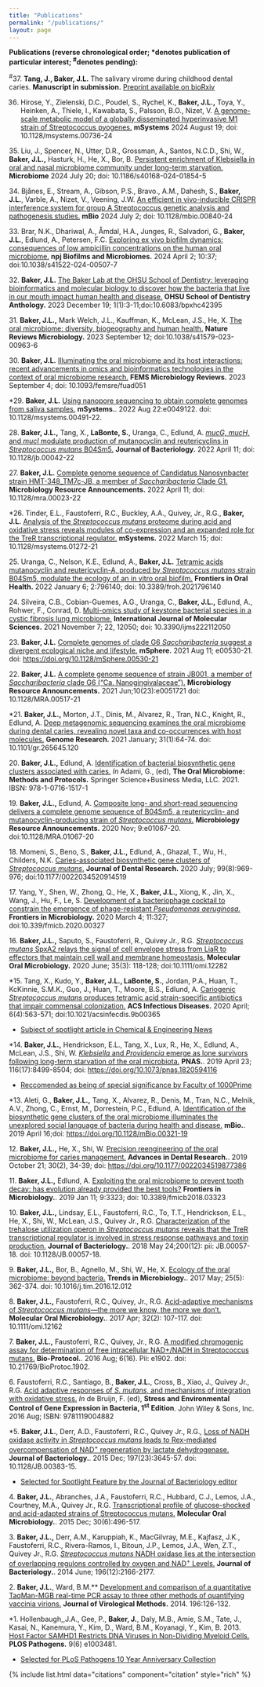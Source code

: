 ```yaml
---
title: "Publications"
permalink: "/publications/"
layout: page
---
```


<b>Publications (reverse chronological order; *denotes publication of particular interest; <sup>#</sup>denotes pending):</b> 

<sup>#</sup>37.  **Tang, J., Baker, J.L.** The salivary virome during childhood dental caries. **Manuscript in submission.** [Preprint available on bioRxiv](https://www.biorxiv.org/content/10.1101/2024.05.22.595360v1)

36.  Hirose, Y., Zielenski, D.C., Poudel, S., Rychel, K., **Baker, J.L.,** Toya, Y., Heinken, A., Thiele, I., Kawabata, S., Palsson, B.O., Nizet, V.  <a id="raw-url" href="https://raw.githubusercontent.com/jonbakerlab/jonbakerlab.github.io/master/publication-pdfs/hirose-et-al-2024-a-genome-scale-metabolic-model-of-a-globally-disseminated-hyperinvasive-m1-strain-of-streptococcus.pdf">A genome-scale metabolic model of a globally disseminated
hyperinvasive M1 strain of Streptococcus pyogenes.</a>  **mSystems** 2024 August 19; doi: 10.1128/msystems.00736-24

35\. Liu, J., Spencer, N., Utter, D.R., Grossman, A., Santos, N.C.D., Shi, W., **Baker, J.L.,** Hasturk, H., He, X., Bor, B.  <a id="raw-url" href="https://raw.githubusercontent.com/jonbakerlab/jonbakerlab.github.io/master/publication-pdfs/s40168-024-01854-5.pdf">Persistent enrichment of Klebsiella in oral and nasal microbiome community under long-term starvation.</a> **Microbiome** 2024 July 20; doi: 10.1186/s40168-024-01854-5

34\.  Bjånes, E., Stream, A., Gibson, P.S., Bravo., A.M., Dahesh, S., **Baker, J.L.**, Varble, A., Nizet, V., Veening, J.W.  <a id="raw-url" href="https://raw.githubusercontent.com/jonbakerlab/jonbakerlab.github.io/master/publication-pdfs/bjanes-et-al-2024.pdf">An efficient in vivo-inducible CRISPR interference system for group A Streptococcus genetic analysis and pathogenesis studies.</a> **mBio** 2024 July 2; doi: 10.1128/mbio.00840-24

33\.  Brar, N.K., Dhariwal, A., Åmdal, H.A., Junges, R., Salvadori, G., **Baker, J.L.**, Edlund, A., Petersen, F.C.  <a id="raw-url" href="https://raw.githubusercontent.com/jonbakerlab/jonbakerlab.github.io/master/publication-pdfs/s41522-024-00507-7.pdf">Exploring ex vivo biofilm dynamics: consequences of low ampicillin concentrations on the human oral microbiome.</a> **npj Biofilms and Microbiomes.** 2024 April 2; 10:37; doi:10.1038/s41522-024-00507-7 

32\.  **Baker, J.L.**  <a id="raw-url" href="https://raw.githubusercontent.com/jonbakerlab/jonbakerlab.github.io/master/publication-pdfs/2023-12-14-OHSU-SODA_Anthology_Baker.pdf">The Baker Lab at the OHSU School of Dentistry: leveraging bioinformatics and molecular biology to discover how the bacteria that live in our mouth impact human health and disease.</a>  **OHSU School of Dentistry Anthology.** 2023 December 19; 1(1):3-11;doi:10.6083/bpxhc42395

31\.  **Baker, J.L.,** Mark Welch, J.L., Kauffman, K., McLean, J.S., He, X.  <a id="raw-url" href="https://raw.githubusercontent.com/jonbakerlab/jonbakerlab.github.io/master/publication-pdfs/s41579-023-00963-6.pdf">The oral microbiome: diversity, biogeography and human health.</a> **Nature Reviews Microbiology.** 2023 September 12; doi:10.1038/s41579-023-00963-6


30\.  **Baker, J.L.**  <a id="raw-url" href="https://raw.githubusercontent.com/jonbakerlab/jonbakerlab.github.io/master/publication-pdfs/fuad051.pdf">Illuminating the oral microbiome and its host interactions:  recent advancements in omics and bioinformatics technologies in the context of oral microbiome research.</a> **FEMS Microbiology Reviews.** 2023 September 4; doi: 10.1093/femsre/fuad051

\*29.  **Baker, J.L.** <a id="raw-url" href="https://raw.githubusercontent.com/jonbakerlab/jonbakerlab.github.io/master/publication-pdfs/msystems.00491-22.pdf">Using nanopore sequencing to obtain complete genomes from saliva samples.</a> **mSystems.**. 2022 Aug 22:e0049122. doi: 10.1128/msystems.00491-22. 

28\.  **Baker, J.L.,** Tang, X., **LaBonte, S.**, Uranga, C., Edlund, A. <a id="raw-url" href="https://raw.githubusercontent.com/jonbakerlab/jonbakerlab.github.io/master/publication-pdfs/jb.00042-22.pdf">*mucG,* *mucH,* and *mucI* modulate production of mutanocyclin and reutericyclins in *Streptococcus mutans* B04Sm5.</a> **Journal of Bacteriology.**  2022 April 11; doi: 10.1128/jb.00042-22

27\.  **Baker, J.L.**  <a id="raw-url" href="https://raw.githubusercontent.com/jonbakerlab/jonbakerlab.github.io/master/publication-pdfs/mra.00023-22.pdf">Complete genome sequence of Candidatus Nanosynbacter strain HMT-348\_TM7c-JB, a member of *Saccharibacteria* Clade G1.</a> **Microbiology Resource Announcements.**  2022 April 11; doi: 10.1128/mra.00023-22

\*26.  Tinder, E.L., Faustoferri, R.C., Buckley, A.A., Quivey, Jr., R.G., **Baker, J.L.**  <a id="raw-url" href="https://raw.githubusercontent.com/jonbakerlab/jonbakerlab.github.io/master/publication-pdfs/msystems.01272-21.pdf">Analysis of the *Streptococcus mutans* proteome during acid and oxidative stress reveals modules of co-expression and an expanded role for the TreR transcriptional regulator.</a> **mSystems.**  2022 March 15; doi: 10.1128/msystems.01272-21 

25\.  Uranga, C., Nelson, K.E., Edlund, A., **Baker, J.L.**  <a id="raw-url" href="https://raw.githubusercontent.com/jonbakerlab/jonbakerlab.github.io/master/publication-pdfs/froh-02-796140.pdf">Tetramic acids mutanocyclin and reutericyclin-A, produced by *Streptococcus mutans* strain B04Sm5, modulate the ecology of an in vitro oral biofilm.</a>  **Frontiers in Oral Health.**  2022 January 6; 2:796140; doi: 10.3389/froh.2021796140

24\.  Silveira, C.B., Cobian-Guemes, A.G., Uranga, C., **Baker, J.L.,** Edlund, A., Rohwer, F., Conrad, D.  <a id="raw-url" href="https://raw.githubusercontent.com/jonbakerlab/jonbakerlab.github.io/master/publication-pdfs/ijms-22-12050.pdf">Multi-omics study of keystone bacterial species in a cystic fibrosis lung microbiome.</a> **International Journal of Molecular Sciences.**  2021 November 7; 22, 12050; doi: 10.3390/ijms222112050

23\.  **Baker, J.L.**  <a id="raw-url" href="https://raw.githubusercontent.com/jonbakerlab/jonbakerlab.github.io/master/publication-pdfs/mSphere.00530-21.pdf">Complete genomes of clade G6 *Saccharibacteria* suggest a divergent ecological niche and lifestyle.</a>  **mSphere.**  2021 Aug 11; e00530-21. doi: https://doi.org/10.1128/mSphere.00530-21

22\.  **Baker, J.L.**  <a id="raw-url" href="https://raw.githubusercontent.com/jonbakerlab/jonbakerlab.github.io/master/publication-pdfs/MRA.00517-21.pdf">A complete genome sequence of strain JB001, a member of *Saccharibacteria* clade G6 (“Ca. Nanogingivalaceae”).</a>  **Microbiology Resource Announcements.** 2021 Jun;10(23):e0051721 doi: 10.1128/MRA.00517-21

\*21.  **Baker, J.L.,** Morton, J.T., Dinis, M., Alvarez, R., Tran, N.C., Knight, R., Edlund, A.  <a id="raw-url" href="https://raw.githubusercontent.com/jonbakerlab/jonbakerlab.github.io/master/publication-pdfs/Genome%20Res.-2021-Baker-64-74.pdf">Deep metagenomic sequencing examines the oral microbiome during dental caries, revealing novel taxa and co-occurrences with host molecules.</a> **Genome Research.** 2021 January; 31(1):64-74. doi: 10.1101/gr.265645.120

20\.  **Baker, J.L.,** Edlund, A.  <a id="raw-url" href="https://raw.githubusercontent.com/jonbakerlab/jonbakerlab.github.io/master/publication-pdfs/bok-978-1-0716-1518-8.pdf">Identification of bacterial biosynthetic gene clusters associated with caries.</a>  *In* Adami, G., (ed), **The Oral Microbiome: Methods and Protocols.** Springer Science+Business Media, LLC. 2021.  IBSN: 978-1-0716-1517-1

19\.  **Baker, J.L.,** Edlund, A.  <a id="raw-url" href="https://raw.githubusercontent.com/jonbakerlab/jonbakerlab.github.io/master/publication-pdfs/Microbiology%20Resource%20Announcements-2020-Baker-e01067-20.full.pdf">Composite long- and short-read sequencing delivers a complete genome sequence of B04Sm5, a reutericyclin- and mutanocyclin-producing strain of *Streptococcus mutans.*</a> **Microbiology Resource Announcements.** 2020 Nov; 9:e01067-20. doi:10.1128/MRA.01067-20

18\.  Momeni, S., Beno, S., **Baker, J.L.,** Edlund, A., Ghazal, T., Wu, H., Childers, N.K.  <a id="raw-url" href="https://raw.githubusercontent.com/jonbakerlab/jonbakerlab.github.io/master/publication-pdfs/Momeni-JDR.pdf">Caries-associated biosynthetic gene clusters of *Streptococcus mutans*.</a> **Journal of Dental Research.** 2020 July; 99(8):969-976; doi:10.1177/0022034520914519

17\.  Yang, Y., Shen, W., Zhong, Q., He, X., **Baker, J.L.,** Xiong, K., Jin, X., Wang, J., Hu, F., Le, S.  <a id="raw-url" href="https://raw.githubusercontent.com/jonbakerlab/jonbakerlab.github.io/master/publication-pdfs/fmicb-11-00327.pdf">Development of a bacteriophage cocktail to constrain the emergence of phage-resistant *Pseudomonas aeruginosa.*</a> **Frontiers in Microbiology.**  2020 March 4; 11:327; doi:10.339/fmicb.2020.00327

16\.  **Baker, J.L.,** Saputo, S., Faustoferri, R., Quivey Jr., R.G.  <a id="raw-url" href="https://raw.githubusercontent.com/jonbakerlab/jonbakerlab.github.io/master/publication-pdfs/MOM-baker2020.pdf">*Streptococcus mutans* SpxA2 relays the signal of cell envelope stress from LiaR to effectors that maintain cell wall and membrane homeostasis.</a> **Molecular Oral Microbiology.** 2020 June; 35(3): 118-128; doi:10.1111/omi.12282

\*15.  Tang, X., Kudo, Y., **Baker, J.L., LaBonte, S.**, Jordan, P.A., Huan, T., KcKinnie, S.M.K., Guo, J., Huan, T., Moore, B.S., Edlund, A. <a id="raw-url" href="https://raw.githubusercontent.com/jonbakerlab/jonbakerlab.github.io/master/publication-pdfs/Tang-et-al-2020-acsinfecdis.9b00365.pdf">Cariogenic *Streptococcus mutans* produces tetramic acid strain-specific antibiotics that impair commensal colonization.</a>  **ACS Infectious Diseases.** 2020 April; 6(4):563-571; doi:10.1021/acsinfecdis.9b00365

* [Subject of spotlight article in Chemical & Engineering News](https://cen.acs.org/pharmaceuticals/antibiotics/Bacteria-behind-tooth-decay-make/98/web/2020/01)

\*14.  **Baker, J.L.,** Hendrickson, E.L., Tang, X., Lux, R., He, X., Edlund, A., McLean, J.S., Shi, W.  <a id="raw-url" href="https://raw.githubusercontent.com/jonbakerlab/jonbakerlab.github.io/master/publication-pdfs/Baker_et_al_PNAS.pdf">*Klebsiella* and *Providencia* emerge as lone survivors following long-term starvation of the oral microbiota.</a> **PNAS.**.  2019 April 23; 116(17):8499-8504; doi: https://doi.org/10.1073/pnas.1820594116

* [Reccomended as being of special significance by Faculty of 1000Prime](https://f1000.com/prime/735541010)

\*13.  Aleti, G., **Baker, J.L.,** Tang, X., Alvarez, R., Denis, M., Tran, N.C., Melnik, A.V., Zhong, C., Ernst, M., Dorrestein, P.C., Edlund, A.  <a id="raw-url" href="https://raw.githubusercontent.com/jonbakerlab/jonbakerlab.github.io/master/publication-pdfs/e00321-19.full.pdf">Identification of the biosynthetic gene clusters of the oral microbiome illuminates the unexplored social language of bacteria during health and disease.</a>  **mBio.**. 2019 April 16;doi: https://doi.org/10.1128/mBio.00321-19

12\.  **Baker, J.L.,** He, X., Shi, W.  <a id="raw-url" href="https://raw.githubusercontent.com/jonbakerlab/jonbakerlab.github.io/master/publication-pdfs/ADR2019.pdf">Precision reengineering of the oral microbiome for caries management.</a>  **Advances in Dental Research.**.  2019 October 21; 30(2), 34-39; doi: https://doi.org/10.1177/0022034519877386

11\.  **Baker, J.L.,** Edlund, A.  <a id="raw-url" href="https://raw.githubusercontent.com/jonbakerlab/jonbakerlab.github.io/master/publication-pdfs/fmicb-09-03323.pdf">Exploiting the oral microbiome to prevent tooth decay:  has evolution already provided the best tools?</a>  **Frontiers in Microbiology.**.  2019 Jan 11; 9:3323; doi: 10.3389/fmicb2018.03323

10\.  **Baker, J.L.,** Lindsay, E.L., Faustoferri, R.C., To, T.T., Hendrickson, E.L., He, X., Shi, W., McLean, J.S., Quivey Jr., R.G.  <a id="raw-url" href="https://raw.githubusercontent.com/jonbakerlab/jonbakerlab.github.io/master/publication-pdfs/J_Bacteriol_2018_Baker.PDF">Characterization of the trehalose utilization operon in *Streptococcus mutans* reveals that the TreR transcriptional regulator is involved in stress response pathways and toxin production.</a> **Journal of Bacteriology.**. 2018 May 24;200(12): pii: JB.00057-18. doi: 10.1128/JB.00057-18.

9\.  **Baker, J.L.,** Bor, B., Agnello, M., Shi, W., He, X.  <a id="raw-url" href="https://raw.githubusercontent.com/jonbakerlab/jonbakerlab.github.io/master/publication-pdfs/Ecology%20of%20the%20Oral%20Microbiome.pdf">Ecology of the oral microbiome:  beyond bacteria.</a>  **Trends in Microbiology.**. 2017 May; 25(5): 362-374. doi: 10.1016/j.tim.2016.12.012

8\.  **Baker, J.L.,** Faustoferri, R.C., Quivey, Jr., R.G.  <a id="raw-url" href="https://raw.githubusercontent.com/jonbakerlab/jonbakerlab.github.io/master/publication-pdfs/Baker_et_al-2016-Molecular_Oral_Microbiology.pdf">Acid-adaptive mechanisms of *Streptococcus mutans*—the more we know, the more we don’t.</a> **Molecular Oral Microbiology.**.  2017 Apr; 32(2): 107-117. doi:  10.1111/omi.12162

7\.  **Baker, J.L.,** Faustoferri, R.C., Quivey, Jr., R.G.  <a id="raw-url" href="https://raw.githubusercontent.com/jonbakerlab/jonbakerlab.github.io/master/publication-pdfs/Bio-protocol1902.pdf">A modified chromogenic assay for determination of free intracellular NAD+/NADH in Streptococcus mutans.</a> **Bio-Protocol.**.  2016 Aug; 6(16). Pii: e1902. doi: 10.21769/BioProtoc.1902.

6\.  Faustoferri, R.C., Santiago, B., <b>Baker, J.L.</b>, Cross, B., Xiao, J., Quivey Jr., R.G.  <a id="raw-url" href="https://raw.githubusercontent.com/jonbakerlab/jonbakerlab.github.io/master/publication-pdfs/ch88-2.pdf">Acid adaptive responses of <i>S. mutans,</i> and mechanisms of integration with oxidative stress.</a> <i>In</i> de Bruijn, F. (ed), <b>Stress and Environmental Control of Gene Expression in Bacteria, 1<sup>st</sup> Edition</b>.  John Wiley & Sons, Inc.  2016 Aug; ISBN: 9781119004882

\*5.  **Baker, J.L.**, Derr, A.D., Faustoferri, R.C., Quivey Jr., R.G.*,* <a id="raw-url" href="https://raw.githubusercontent.com/jonbakerlab/jonbakerlab.github.io/master/publication-pdfs/J.%20Bacteriol.-2015-Baker-3645-57.pdf">Loss of NADH oxidase activity in *Streptococcus mutans* leads to Rex-mediated overcompensation of NAD<sup>+</sup> regeneration by lactate dehydrogenase.</a> **Journal of Bacteriology.**.  2015 Dec;  197(23):3645-57. doi: 10.1128/JB.00383-15.

* [Selected for Spotlight Feature by the Journal of Bacteriology editor](https://jb.asm.org/content/197/23/3625*)

4\.  **Baker, J.L.**, Abranches, J.A., Faustoferri, R.C., Hubbard, C.J., Lemos, J.A., Courtney, M.A., Quivey Jr., R.G.  <a id="raw-url" href="https://raw.githubusercontent.com/jonbakerlab/jonbakerlab.github.io/master/publication-pdfs/Baker_et_al-2015-Molecular_Oral_Microbiology.pdf">Transcriptional profile of glucose-shocked and acid-adapted strains of Streptococcus mutans.</a> **Molecular Oral Microbiology.**.  2015 Dec; 30(6):496-517.

3\.  **Baker, J.L.,** Derr, A.M., Karuppiah, K., MacGilvray, M.E., Kajfasz, J.K., Faustoferri, R.C., Rivera-Ramos, I., Bitoun, J.P., Lemos, J.A., Wen, Z.T., Quivey Jr., R.G.  <a id="raw-url" href="https://raw.githubusercontent.com/jonbakerlab/jonbakerlab.github.io/master/publication-pdfs/J.%20Bacteriol.-2014-Baker-2166-77.pdf">*Streptococcus mutans* NADH oxidase lies at the intersection of overlapping regulons controlled by oxygen and NAD<sup>+</sup> Levels.</a> **Journal of Bacteriology.**.  2014 June; 196(12):2166-2177.

2\.  **Baker, J.L.**, Ward, B.M.**  <a id="raw-url" href="https://raw.githubusercontent.com/jonbakerlab/jonbakerlab.github.io/master/publication-pdfs/1-s2.0-S0166093413004308-main.pdf">Development and comparison of a quantitative TaqMan-MGB real-time PCR assay to three other methods of quantifying vaccinia virions.</a> **Journal of Virological Methods.** 2014.  196:126-132.

\*1.  Hollenbaugh,,J.A., Gee, P., **Baker, J.**, Daly, M.B., Amie, S.M., Tate, J., Kasai, N., Kanemura, Y., Kim, D., Ward, B.M., Koyanagi, Y., Kim, B.  2013.  <a id="raw-url" href="https://raw.githubusercontent.com/jonbakerlab/jonbakerlab.github.io/master/publication-pdfs/journal.ppat.1003481-2.PDF">Host Factor SAMHD1 Restricts DNA Viruses in Non-Dividing Myeloid Cells.</a> **PLOS Pathogens.** 9(6) e1003481.

* [Selected for PLoS Pathogens 10 Year Anniversary Collection](https://collections.plos.org/pathogens-10th-anniversary)





{% include list.html data="citations" component="citation" style="rich" %}
